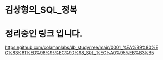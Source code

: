 

# 김상형의_SQL_정복

# 정리중인 링크 입니다.

https://github.com/colamanlabs/db_study/tree/main/0001_%EA%B9%80%EC%83%81%ED%98%95%EC%9D%98_SQL_%EC%A0%95%EB%B3%B5

